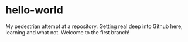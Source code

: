 # hello-world
My pedestrian attempt at a repository. 
Getting real deep into Github here, learning and what not. Welcome to the first branch!
